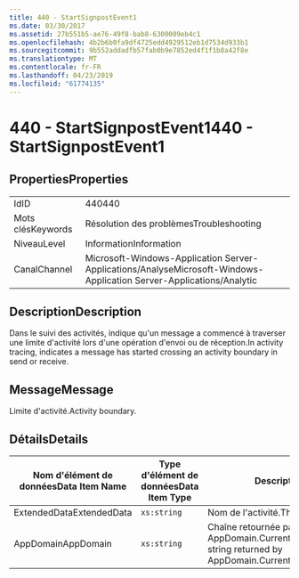 ```yaml
---
title: 440 - StartSignpostEvent1
ms.date: 03/30/2017
ms.assetid: 27b551b5-ae76-49f8-bab8-6300009eb4c1
ms.openlocfilehash: 4b2b6b0fa9df4725edd4929512eb1d7534d933b1
ms.sourcegitcommit: 9b552addadfb57fab0b9e7852ed4f1f1b8a42f8e
ms.translationtype: MT
ms.contentlocale: fr-FR
ms.lasthandoff: 04/23/2019
ms.locfileid: "61774135"
---
```

# <a name="440---startsignpostevent1"></a><span data-ttu-id="85e93-102">440 - StartSignpostEvent1</span><span class="sxs-lookup"><span data-stu-id="85e93-102">440 - StartSignpostEvent1</span></span>
## <a name="properties"></a><span data-ttu-id="85e93-103">Properties</span><span class="sxs-lookup"><span data-stu-id="85e93-103">Properties</span></span>  
  
|||  
|-|-|  
|<span data-ttu-id="85e93-104">Id</span><span class="sxs-lookup"><span data-stu-id="85e93-104">ID</span></span>|<span data-ttu-id="85e93-105">440</span><span class="sxs-lookup"><span data-stu-id="85e93-105">440</span></span>|  
|<span data-ttu-id="85e93-106">Mots clés</span><span class="sxs-lookup"><span data-stu-id="85e93-106">Keywords</span></span>|<span data-ttu-id="85e93-107">Résolution des problèmes</span><span class="sxs-lookup"><span data-stu-id="85e93-107">Troubleshooting</span></span>|  
|<span data-ttu-id="85e93-108">Niveau</span><span class="sxs-lookup"><span data-stu-id="85e93-108">Level</span></span>|<span data-ttu-id="85e93-109">Information</span><span class="sxs-lookup"><span data-stu-id="85e93-109">Information</span></span>|  
|<span data-ttu-id="85e93-110">Canal</span><span class="sxs-lookup"><span data-stu-id="85e93-110">Channel</span></span>|<span data-ttu-id="85e93-111">Microsoft-Windows-Application Server-Applications/Analyse</span><span class="sxs-lookup"><span data-stu-id="85e93-111">Microsoft-Windows-Application Server-Applications/Analytic</span></span>|  
  
## <a name="description"></a><span data-ttu-id="85e93-112">Description</span><span class="sxs-lookup"><span data-stu-id="85e93-112">Description</span></span>  
 <span data-ttu-id="85e93-113">Dans le suivi des activités, indique qu'un message a commencé à traverser une limite d'activité lors d'une opération d'envoi ou de réception.</span><span class="sxs-lookup"><span data-stu-id="85e93-113">In activity tracing, indicates a message has started crossing an activity boundary in send or receive.</span></span>  
  
## <a name="message"></a><span data-ttu-id="85e93-114">Message</span><span class="sxs-lookup"><span data-stu-id="85e93-114">Message</span></span>  
 <span data-ttu-id="85e93-115">Limite d'activité.</span><span class="sxs-lookup"><span data-stu-id="85e93-115">Activity boundary.</span></span>  
  
## <a name="details"></a><span data-ttu-id="85e93-116">Détails</span><span class="sxs-lookup"><span data-stu-id="85e93-116">Details</span></span>  
  
|<span data-ttu-id="85e93-117">Nom d'élément de données</span><span class="sxs-lookup"><span data-stu-id="85e93-117">Data Item Name</span></span>|<span data-ttu-id="85e93-118">Type d'élément de données</span><span class="sxs-lookup"><span data-stu-id="85e93-118">Data Item Type</span></span>|<span data-ttu-id="85e93-119">Description</span><span class="sxs-lookup"><span data-stu-id="85e93-119">Description</span></span>|  
|--------------------|--------------------|-----------------|  
|<span data-ttu-id="85e93-120">ExtendedData</span><span class="sxs-lookup"><span data-stu-id="85e93-120">ExtendedData</span></span>|`xs:string`|<span data-ttu-id="85e93-121">Nom de l'activité.</span><span class="sxs-lookup"><span data-stu-id="85e93-121">The name of the activity.</span></span>|  
|<span data-ttu-id="85e93-122">AppDomain</span><span class="sxs-lookup"><span data-stu-id="85e93-122">AppDomain</span></span>|`xs:string`|<span data-ttu-id="85e93-123">Chaîne retournée par AppDomain.CurrentDomain.FriendlyName.</span><span class="sxs-lookup"><span data-stu-id="85e93-123">The string returned by AppDomain.CurrentDomain.FriendlyName.</span></span>|
